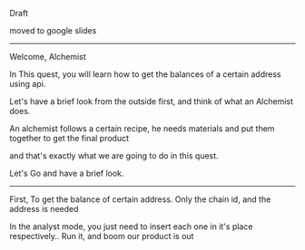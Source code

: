 
Draft

moved to google slides
_______________________


Welcome, Alchemist


In This quest, you will learn how to get the balances of a certain address using api. 

Let's have a brief look from the outside first, and think of what an Alchemist does.

An alchemist follows a certain recipe, he needs materials and put them together to get the final product

and that's exactly what we are going to do in this quest. 

Let's Go and have a brief look.


____________________________________________


First, To get the balance of certain address. Only the chain id, and the address is needed

In the analyst mode, you just need to insert each one in it's place respectively.. Run it, and boom our product is out

